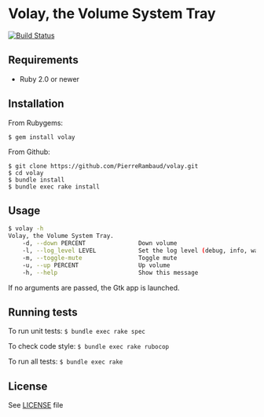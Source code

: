 # Volay, the Volume System Tray

[![Build Status](https://travis-ci.org/PierreRambaud/volay.svg)](https://travis-ci.org/PierreRambaud/volay)

## Requirements

 * Ruby 2.0 or newer

## Installation

From Rubygems:

```
$ gem install volay
```

From Github:

```
$ git clone https://github.com/PierreRambaud/volay.git
$ cd volay
$ bundle install
$ bundle exec rake install
```

## Usage

```bash
$ volay -h
Volay, the Volume System Tray.
    -d, --down PERCENT               Down volume
    -l, --log_level LEVEL            Set the log level (debug, info, warn, error, fatal)
    -m, --toggle-mute                Toggle mute
    -u, --up PERCENT                 Up volume
    -h, --help                       Show this message
```

If no arguments are passed, the Gtk app is launched.

## Running tests

To run unit tests:
`$ bundle exec rake spec`

To check code style:
`$ bundle exec rake rubocop`

To run all tests:
`$ bundle exec rake`

## License
See [LICENSE](LICENSE) file

